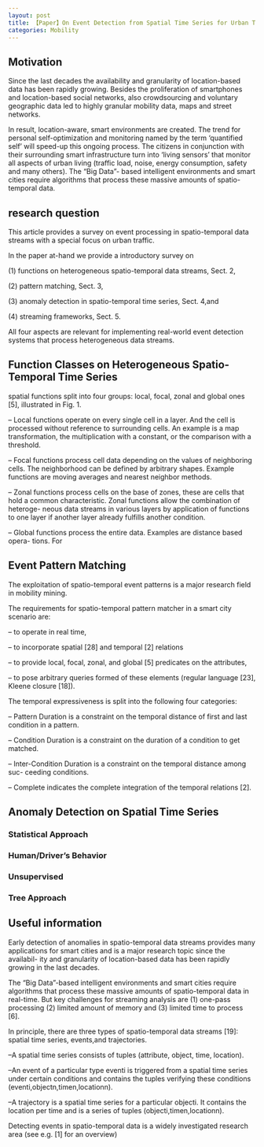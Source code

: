 ```yaml
---
layout: post
title: 【Paper】On Event Detection from Spatial Time Series for Urban Traffic Applications
categories: Mobility
---
```


## Motivation

Since the last decades the availability and granularity of location-based data has been rapidly growing. Besides the proliferation of smartphones and location-based social networks, also crowdsourcing and voluntary geographic data led to highly granular mobility data, maps and street networks. 

In result, location-aware, smart environments are created. The trend for personal self-optimization and monitoring named by the term ‘quantified self’ will speed-up this ongoing process. The citizens in conjunction with their surrounding smart infrastructure turn into ‘living sensors’ that monitor all aspects of urban living (traffic load, noise, energy consumption, safety and many others). The “Big Data”- based intelligent environments and smart cities require algorithms that process these massive amounts of spatio-temporal data.

## research question

This article provides a survey on event processing in spatio-temporal data streams with a special focus on urban traffic.

In the paper at-hand we provide a introductory survey on 

(1) functions on heterogeneous spatio-temporal data streams, Sect. 2, 

(2) pattern matching, Sect. 3, 

(3) anomaly detection in spatio-temporal time series, Sect. 4,and 

(4) streaming frameworks, Sect. 5. 

All four aspects are relevant for implementing real-world event detection systems that process heterogeneous data streams.

## Function Classes on Heterogeneous Spatio-Temporal Time Series

spatial functions split into four groups: local, focal, zonal and global ones [5], illustrated in Fig. 1.

– Local functions operate on every single cell in a layer. And the cell is processed without reference to surrounding cells. An example is a map transformation, the multiplication with a constant, or the comparison with a threshold.

– Focal functions process cell data depending on the values of neighboring cells. The neighborhood can be defined by arbitrary shapes. Example functions are moving averages and nearest neighbor methods.

– Zonal functions process cells on the base of zones, these are cells that hold a common characteristic. Zonal functions allow the combination of heteroge- neous data streams in various layers by application of functions to one layer if another layer already fulfills another condition.

– Global functions process the entire data. Examples are distance based opera- tions.
For

## Event Pattern Matching

The exploitation of spatio-temporal event patterns is a major research field in mobility mining. 

The requirements for spatio-temporal pattern matcher in a smart city scenario are:

– to operate in real time, 

– to incorporate spatial [28] and temporal [2] relations 

– to provide local, focal, zonal, and global [5] predicates on the attributes,

– to pose arbitrary queries formed of these elements (regular language [23], Kleene closure [18]).

The temporal expressiveness is split into the following four categories:

– Pattern Duration is a constraint on the temporal distance of first and last condition in a pattern.

– Condition Duration is a constraint on the duration of a condition to get matched.

– Inter-Condition Duration is a constraint on the temporal distance among suc- ceeding conditions.

– Complete indicates the complete integration of the temporal relations [2]. 

## Anomaly Detection on Spatial Time Series

### Statistical Approach

### Human/Driver’s Behavior

### Unsupervised

### Tree Approach

## Useful information

Early detection of anomalies in spatio-temporal data streams provides many applications for smart cities and is a major research topic since the availabil- ity and granularity of location-based data has been rapidly growing in the last decades.

The “Big Data”-based intelligent environments and smart cities require algorithms that process these massive amounts of spatio-temporal data in real-time. But key challenges for streaming analysis are (1) one-pass processing (2) limited amount of memory and (3) limited time to process [6].

In principle, there are three types of spatio-temporal data streams [19]: spatial time series, events,and trajectories.

–A spatial time series consists of tuples (attribute, object, time, location).

–An event of a particular type eventi is triggered from a spatial time series under certain conditions and contains the tuples verifying these conditions (eventi,objectn,timen,locationn).

–A trajectory is a spatial time series for a particular objecti. It contains the location per time and is a series of tuples (objecti,timen,locationn).

Detecting events in spatio-temporal data is a widely investigated research area (see e.g. [1] for an overview)
